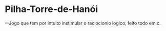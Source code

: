 # Pilha-Torre-de-Hanói
--Jogo que tem por intuito instimular o raciocionio logico, feito todo em c.
